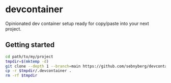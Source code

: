 # devcontainer

Opinionated dev container setup ready for copy/paste into your next project.

## Getting started

```bash
cd path/to/my/project
tmpdir=$(mktemp -d)
git clone --depth 1 --branch=main https://github.com/sebnyberg/devcontainer $tmpdir
cp -r $tmpdir/.devcontainer .
rm -rf $tmpdir
```

